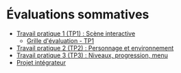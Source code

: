 # Évaluations sommatives

<!-- start-replace-subnav -->
* [Travail pratique 1 (TP1) : <!-- varexp:begin BLOC1 -->Scène interactive<!-- varexp:end -->](/00_brouillon/03-evaluations/sommatives/01/)
    * [Grille d'évaluation - TP1](/00_brouillon/03-evaluations/sommatives/01/grille-evaluation/)
* [Travail pratique 2 (TP2) : <!-- varexp:begin BLOC2 -->Personnage et environnement<!-- varexp:end -->](/00_brouillon/03-evaluations/sommatives/02/)
* [Travail pratique 3 (TP3) : <!-- varexp:begin BLOC3 -->Niveaux, progression, menu<!-- varexp:end -->](/00_brouillon/03-evaluations/sommatives/03/)
* [<!-- varexp:begin BLOC4 -->Projet intégrateur<!-- varexp:end -->](/00_brouillon/03-evaluations/sommatives/04/)
<!-- end-replace-subnav -->

